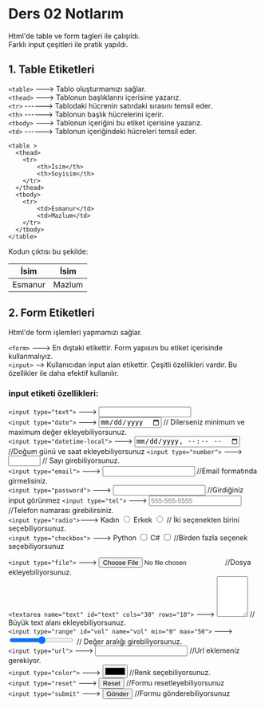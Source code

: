 # Ders 02 Notlarım

Html'de table ve form tagleri ile çalışıldı.<br>
Farklı input çeşitleri ile pratik yapıldı.

## 1. Table Etiketleri

`<table>` ---> Tablo oluşturmamızı sağlar.<br>
`<thead>` ---> Tablonun başlıklarını içerisine yazarız.<br>
`<tr>` ------> Tablodaki hücrenin satırdaki sırasını temsil eder.<br>
`<th>` ------> Tablonun başlık hücrelerini içerir.<br>
`<tbody>` ---> Tablonun içeriğini bu etiket içerisine yazarız.<br>
`<td>` ------> Tablonun içeriğindeki hücreleri temsil eder.

    <table >
      <thead>
        <tr>
            <th>İsim</th>
            <th>Soyisim</th>
        </tr>
      </thead>
      <tbody>
        <tr>
            <td>Esmanur</td>
            <td>Mazlum</td>
        </tr>
      </tbody>
    </table>

Kodun çıktısı bu şekilde:

<table >
      <thead>
        <tr>
            <th>İsim</th>
            <th>İsim</th>
        </tr>
      </thead>
      <tbody>
        <tr>
            <td>Esmanur</td>
            <td>Mazlum</td>
        </tr>
      </tbody>
</table>

## 2. Form Etiketleri

Html'de form işlemleri yapmamızı sağlar.

`<form>` ---> En dıştaki etikettir. Form yapısını bu etiket içerisinde kullanmalıyız.<br>
`<input>` --> Kullanıcıdan input alan etikettir. Çeşitli özellikleri vardır. Bu özellikler ile daha efektif kullanılır. 

### input etiketi özellikleri:
`<input type="text">` ---> <input type="text" id="name"><br>
`<input type="date">` --->  <input type="date" id="birth"> // Dilerseniz minimum ve maximum değer ekleyebiliyorsunuz.<br>
`<input type="datetime-local">` ---> <input type="datetime-local" id="birthdaytime" name="birthdaytime">//Doğum günü ve saat ekleyebiliyorsunuz
`<input type="number">` ---> <input type="number" id="quantity" name="quantity" min="1" max="100"> // Sayı girebiliyorsunuz.<br>
`<input type="email">` ---> <input type="email"> //Email formatında girmelisiniz. <br>
`<input type="password">` ---> <input type="password"> //Girdiğiniz input görünmez
`<input type="tel">` ---> <input type="tel" placeholder="555-555-5555" pattern="[0-9]{3}-[0-9]{3}-[0-9]{4}" required>//Telefon numarası girebilirsiniz. <br>
`<input type="radio">`--->           <label for="women">Kadın</label>
            <input type="radio" id="women" name="gender">
            <label for="men">Erkek</label>
            <input type="radio" id="men" name="gender"> // İki seçenekten birini seçebiliyorsunuz.<br>
`<input type="checkbox">` --->           <label for="python">Python</label>
            <input type="checkbox" id="python">
            <label for="csharp">C#</label>
            <input type="checkbox" id="csharp"> //Birden fazla seçenek seçebiliyorsunuz<br>

`<input type="file">` ---> <input type="file">//Dosya ekleyebiliyorsunuz.<br>
`<textarea name="text" id="text" cols="30" rows="10">` ---> <textarea name="text" id="text" cols="5" rows="5"></textarea> // Büyük text alanı ekleyebiliyorsunuz.<br>
`<input type="range" id="vol" name="vol" min="0" max="50">` ---> <input type="range" id="vol" name="vol" min="0" max="50"> // Değer aralığı girebiliyorsunuz.<br>
`<input type="url">` ---> <input type="url"> //Url eklemeniz gerekiyor.<br>
`<input type="color">` ---> <input type="color"> //Renk seçebiliyorsunuz. <br>
`<input type="reset"` --->  <input type="reset" value="Reset"/> //Formu resetleyebiliyorsunuz <br>
`<input type="submit"` --->  <input type="submit" value="Gönder"/> //Formu gönderebiliyorsunuz